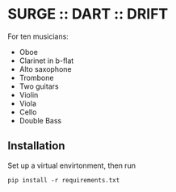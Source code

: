 # SURGE :: DART :: DRIFT

For ten musicians:
* Oboe
* Clarinet in b-flat
* Alto saxophone
* Trombone
* Two guitars
* Violin
* Viola
* Cello
* Double Bass


## Installation 
Set up a virtual envirtonment, then run

```pip install -r requirements.txt```
